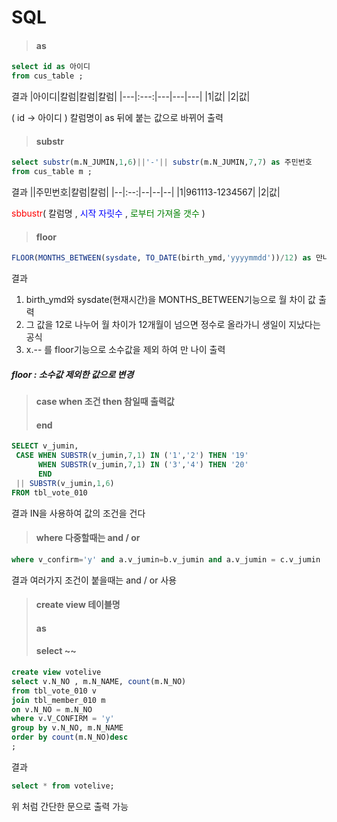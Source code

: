 
# SQL

>#### as 

```SQL
select id as 아이디
from cus_table ;
```
결과
|아이디|칼럼|칼럼|칼럼|
|---|:---:|---|---|---|
|1|값|
|2|값|

( id -> 아이디 )
칼럼명이 as 뒤에 붙는 값으로 바뀌어 출력



>#### substr
```SQL
select substr(m.N_JUMIN,1,6)||'-'|| substr(m.N_JUMIN,7,7) as 주민번호
from cus_table m ;
```
결과
||주민번호|칼럼|칼럼|
|--|:--:|--|--|--|
|1|961113-1234567|
|2|값|

<span style="color:red">sbbustr</span>( 칼럼명 , <span style="color:blue">시작 자릿수</span> , <span style="color:green">로부터 가져올 갯수</span> )



>#### floor
```SQL
FLOOR(MONTHS_BETWEEN(sysdate, TO_DATE(birth_ymd,'yyyymmdd'))/12) as 만나이
```
결과
1. birth_ymd와 sysdate(현재시간)을 MONTHS_BETWEEN기능으로 월 차이 값 출력
2. 그 값을 12로 나누어 월 차이가 12개월이 넘으면 정수로 올라가니 생일이 지났다는 공식 
3. x.-- 를 floor기능으로 소수값을 제외 하여 만 나이 출력

##### floor : 소수값 제외한 값으로 변경



>#### case when 조건 then 참일때 출력값 
>#### end
```SQL
SELECT v_jumin,
 CASE WHEN SUBSTR(v_jumin,7,1) IN ('1','2') THEN '19'
      WHEN SUBSTR(v_jumin,7,1) IN ('3','4') THEN '20' 
      END
 || SUBSTR(v_jumin,1,6)
FROM tbl_vote_010
```
결과
IN을 사용하여 값의 조건을 건다

>#### where 다중할때는 and / or
```SQL
where v_confirm='y' and a.v_jumin=b.v_jumin and a.v_jumin = c.v_jumin
```
결과
여러가지 조건이 붙을때는 and / or 사용

>#### create view 테이블명
>#### as
>#### select ~~

```SQL
create view votelive
select v.N_NO , m.N_NAME, count(m.N_NO)
from tbl_vote_010 v
join tbl_member_010 m
on v.N_NO = m.N_NO
where v.V_CONFIRM = 'y'
group by v.N_NO, m.N_NAME
order by count(m.N_NO)desc
;
```
결과
```SQL
select * from votelive;
```
위 처럼 간단한 문으로 출력 가능